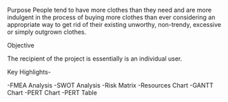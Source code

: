 Purpose
People tend to have more clothes than they need and are more indulgent in the process of buying more clothes than ever considering an appropriate way to get rid of their existing unworthy, non-trendy, excessive or simply outgrown clothes.

Objective

The recipient of the project is essentially is an individual user. 

Key Highlights-

-FMEA Analysis
-SWOT Analysis
-Risk Matrix
-Resources Chart
-GANTT Chart
-PERT Chart
-PERT Table
 

 

 





